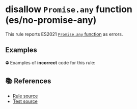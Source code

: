 # disallow `Promise.any` function (es/no-promise-any)

This rule reports ES2021 [`Promise.any` function](https://github.com/tc39/proposal-promise-any) as errors.

## Examples

⛔ Examples of **incorrect** code for this rule:

<eslint-playground type="bad" code="/*eslint es/no-promise-any: error */
const p = Promise.any(promises)
" />

## 📚 References

- [Rule source](https://github.com/mysticatea/eslint-plugin-es/blob/v3.0.1/lib/rules/no-promise-any.js)
- [Test source](https://github.com/mysticatea/eslint-plugin-es/blob/v3.0.1/tests/lib/rules/no-promise-any.js)
